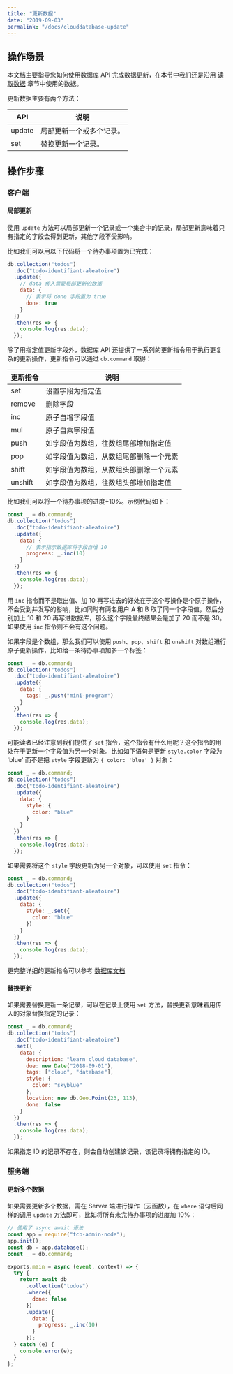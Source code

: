 ```yaml
---
title: "更新数据"
date: "2019-09-03"
permalink: "/docs/clouddatabase-update"
---
```


## 操作场景

本文档主要指导您如何使用数据库 API 完成数据更新，在本节中我们还是沿用 [读取数据](https://cloud.tencent.com/document/product/876/19368) 章节中使用的数据。

更新数据主要有两个方法：

| API    | 说明                     |
| ------ | ------------------------ |
| update | 局部更新一个或多个记录。 |
| set    | 替换更新一个记录。       |

## 操作步骤

### 客户端

#### 局部更新

使用 `update` 方法可以局部更新一个记录或一个集合中的记录，局部更新意味着只有指定的字段会得到更新，其他字段不受影响。

比如我们可以用以下代码将一个待办事项置为已完成：

```js
db.collection("todos")
  .doc("todo-identifiant-aleatoire")
  .update({
    // data 传入需要局部更新的数据
    data: {
      // 表示将 done 字段置为 true
      done: true
    }
  })
  .then(res => {
    console.log(res.data);
  });
```

除了用指定值更新字段外，数据库 API 还提供了一系列的更新指令用于执行更复杂的更新操作，更新指令可以通过 `db.command` 取得：

| 更新指令 | 说明                                   |
| -------- | -------------------------------------- |
| set      | 设置字段为指定值                       |
| remove   | 删除字段                               |
| inc      | 原子自增字段值                         |
| mul      | 原子自乘字段值                         |
| push     | 如字段值为数组，往数组尾部增加指定值   |
| pop      | 如字段值为数组，从数组尾部删除一个元素 |
| shift    | 如字段值为数组，从数组头部删除一个元素 |
| unshift  | 如字段值为数组，往数组头部增加指定值   |

比如我们可以将一个待办事项的进度+10%。示例代码如下：

```js
const _ = db.command;
db.collection("todos")
  .doc("todo-identifiant-aleatoire")
  .update({
    data: {
      // 表示指示数据库将字段自增 10
      progress: _.inc(10)
    }
  })
  .then(res => {
    console.log(res.data);
  });
```

用 `inc` 指令而不是取出值、加 10 再写进去的好处在于这个写操作是个原子操作，不会受到并发写的影响，比如同时有两名用户 A 和 B 取了同一个字段值，然后分别加上 10 和 20 再写进数据库，那么这个字段最终结果会是加了 20 而不是 30。如果使用 `inc` 指令则不会有这个问题。

如果字段是个数组，那么我们可以使用 `push`、`pop`、`shift` 和 `unshift` 对数组进行原子更新操作，比如给一条待办事项加多一个标签：

```js
const _ = db.command;
db.collection("todos")
  .doc("todo-identifiant-aleatoire")
  .update({
    data: {
      tags: _.push("mini-program")
    }
  })
  .then(res => {
    console.log(res.data);
  });
```

可能读者已经注意到我们提供了 `set` 指令，这个指令有什么用呢？这个指令的用处在于更新一个字段值为另一个对象。比如如下语句是更新 `style.color` 字段为 'blue' 而不是把 `style` 字段更新为 `{ color: 'blue' }` 对象：

```js
const _ = db.command;
db.collection("todos")
  .doc("todo-identifiant-aleatoire")
  .update({
    data: {
      style: {
        color: "blue"
      }
    }
  })
  .then(res => {
    console.log(res.data);
  });
```

如果需要将这个 `style` 字段更新为另一个对象，可以使用 `set` 指令：

```js
const _ = db.command;
db.collection("todos")
  .doc("todo-identifiant-aleatoire")
  .update({
    data: {
      style: _.set({
        color: "blue"
      })
    }
  })
  .then(res => {
    console.log(res.data);
  });
```

更完整详细的更新指令可以参考 [数据库文档](https://cloud.tencent.com/document/product/876/18441)

#### 替换更新

如果需要替换更新一条记录，可以在记录上使用 `set` 方法，替换更新意味着用传入的对象替换指定的记录：

```js
const _ = db.command;
db.collection("todos")
  .doc("todo-identifiant-aleatoire")
  .set({
    data: {
      description: "learn cloud database",
      due: new Date("2018-09-01"),
      tags: ["cloud", "database"],
      style: {
        color: "skyblue"
      },
      location: new db.Geo.Point(23, 113),
      done: false
    }
  })
  .then(res => {
    console.log(res.data);
  });
```

如果指定 ID 的记录不存在，则会自动创建该记录，该记录将拥有指定的 ID。

### 服务端

#### 更新多个数据

如果需要更新多个数据，需在 Server 端进行操作（云函数），在 `where` 语句后同样的调用 `update` 方法即可，比如将所有未完待办事项的进度加 10%：

```javascript
// 使用了 async await 语法
const app = require("tcb-admin-node");
app.init();
const db = app.database();
const _ = db.command;

exports.main = async (event, context) => {
  try {
    return await db
      .collection("todos")
      .where({
        done: false
      })
      .update({
        data: {
          progress: _.inc(10)
        }
      });
  } catch (e) {
    console.error(e);
  }
};
```
